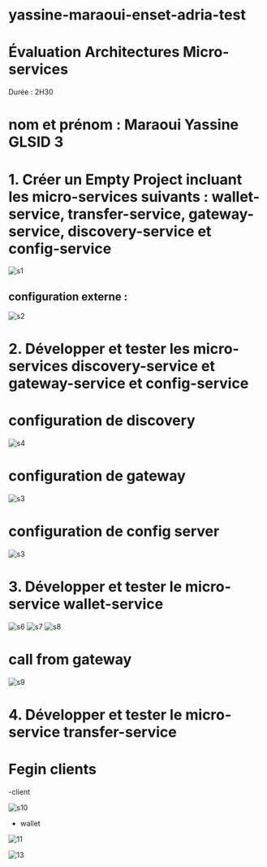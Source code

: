 # yassine-maraoui-enset-adria-test

# Évaluation Architectures Micro-services

Durée : 2H30

# nom et prénom : Maraoui Yassine GLSID 3


# 1. Créer un Empty Project incluant les micro-services suivants : wallet-service, transfer-service, gateway-service, discovery-service et config-service

![s1](https://github.com/Maraoui21/yassine-maraoui-enset-adria-test/assets/100817261/b577f9e4-89d1-45c3-9c05-99fa6fb0cc6f)

## configuration externe : 

![s2](https://github.com/Maraoui21/yassine-maraoui-enset-adria-test/assets/100817261/b09d766b-eec1-467f-827e-d65a2c2c2379)

# 2. Développer et tester les micro-services discovery-service et gateway-service et config-service

# configuration de discovery

![s4](https://github.com/Maraoui21/yassine-maraoui-enset-adria-test/assets/100817261/ff3415c2-c87d-47a7-85b5-4e06f3ac36f4)


# configuration de gateway

![s3](https://github.com/Maraoui21/yassine-maraoui-enset-adria-test/assets/100817261/fe2553ae-686b-46d8-b929-f305776a72c4)

# configuration de config server

![s3](https://github.com/Maraoui21/yassine-maraoui-enset-adria-test/assets/100817261/64df17fa-adac-4b1a-b90a-cf74887a516d)

# 3. Développer et tester le micro-service wallet-service

![s6](https://github.com/Maraoui21/yassine-maraoui-enset-adria-test/assets/100817261/38f8fecf-ce3b-4756-905b-17365b5e59e4)
![s7](https://github.com/Maraoui21/yassine-maraoui-enset-adria-test/assets/100817261/88e01f41-2011-4cb5-8481-fbb0875229f5)
![s8](https://github.com/Maraoui21/yassine-maraoui-enset-adria-test/assets/100817261/77389aa2-8961-46f0-8a7d-eda67c5f5733)

# call from gateway
![s9](https://github.com/Maraoui21/yassine-maraoui-enset-adria-test/assets/100817261/54a5d406-ce4c-486b-bd00-4dcaaded3b45)

# 4. Développer et tester le micro-service transfer-service

# Fegin clients 

-client 

![s10](https://github.com/Maraoui21/yassine-maraoui-enset-adria-test/assets/100817261/329cf532-a425-44e7-ba35-9d67186e4efa)

- wallet

![11](https://github.com/Maraoui21/yassine-maraoui-enset-adria-test/assets/100817261/703f11c5-2fd9-4495-85f8-d63e86ae8324)


![13](https://github.com/Maraoui21/yassine-maraoui-enset-adria-test/assets/100817261/5a2eb811-a55b-4dd2-b5b2-249cf441c357)


